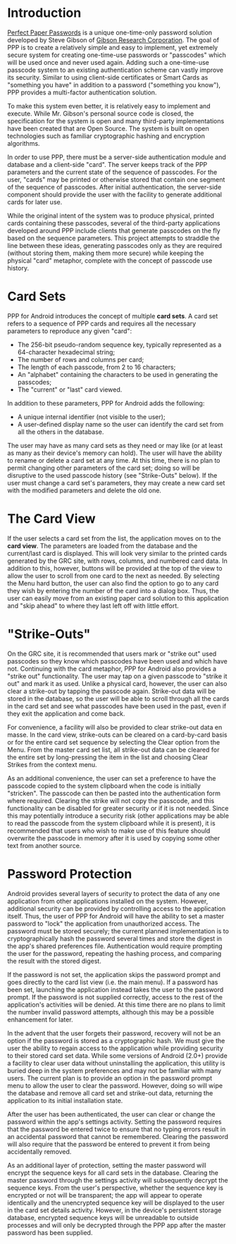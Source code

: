 # Introduction #

[Perfect Paper Passwords](https://www.grc.com/ppp.htm) is a unique one-time-only password solution developed by Steve Gibson of [Gibson Research Corporation](https://www.grc.com/). The goal of PPP is to create a relatively simple and easy to implement, yet extremely secure system for creating one-time-use passwords or "passcodes" which will be used once and never used again. Adding such a one-time-use passcode system to an existing authentication scheme can vastly improve its security. Similar to using client-side certificates or Smart Cards as "something you have" in addition to a password ("something you know"), PPP provides a multi-factor authentication solution.

To make this system even better, it is relatively easy to implement and execute. While Mr. Gibson's personal source code is closed, the specification for the system is open and many third-party implementations have been created that are Open Source. The system is built on open technologies such as familiar cryptographic hashing and encryption algorithms.

In order to use PPP, there must be a server-side authentication module and database and a client-side "card". The server keeps track of the PPP parameters and the current state of the sequence of passcodes. For the user, "cards" may be printed or otherwise stored that contain one segment of the sequence of passcodes. After initial authentication, the server-side component should provide the user with the facility to generate additional cards for later use.

While the original intent of the system was to produce physical, printed cards containing these passcodes, several of the third-party applications developed around PPP include clients that generate passcodes on the fly based on the sequence parameters. This project attempts to straddle the line between these ideas, generating passcodes only as they are required (without storing them, making them more secure) while keeping the physical "card" metaphor, complete with the concept of passcode use history.

# Card Sets #

PPP for Android introduces the concept of multiple **card sets**. A card set refers to a sequence of PPP cards and requires all the necessary parameters to reproduce any given "card":
  * The 256-bit pseudo-random sequence key, typically represented as a 64-character hexadecimal string;
  * The number of rows and columns per card;
  * The length of each passcode, from 2 to 16 characters;
  * An "alphabet" containing the characters to be used in generating the passcodes;
  * The "current" or "last" card viewed.

In addition to these parameters, PPP for Android adds the following:
  * A unique internal identifier (not visible to the user);
  * A user-defined display name so the user can identify the card set from all the others in the database.

The user may have as many card sets as they need or may like (or at least as many as their device's memory can hold). The user will have the ability to rename or delete a card set at any time. At this time, there is no plan to permit changing other parameters of the card set; doing so will be disruptive to the used passcode history (see "Strike-Outs" below). If the user must change a card set's parameters, they may create a new card set with the modified parameters and delete the old one.

# The Card View #

If the user selects a card set from the list, the application moves on to the **card view**. The parameters are loaded from the database and the current/last card is displayed. This will look very similar to the printed cards generated by the GRC site, with rows, columns, and numbered card data. In addition to this, however, buttons will be provided at the top of the view to allow the user to scroll from one card to the next as needed. By selecting the Menu hard button, the user can also find the option to go to any card they wish by entering the number of the card into a dialog box. Thus, the user can easily move from an existing paper card solution to this application and "skip ahead" to where they last left off with little effort.

# "Strike-Outs" #

On the GRC site, it is recommended that users mark or "strike out" used passcodes so they know which passcodes have been used and which have not. Continuing with the card metaphor, PPP for Android also provides a "strike out" functionality. The user may tap on a given passcode to "strike it out" and mark it as used. Unlike a physical card, however, the user can also clear a strike-out by tapping the passcode again. Strike-out data will be stored in the database, so the user will be able to scroll through all the cards in the card set and see what passcodes have been used in the past, even if they exit the application and come back.

For convenience, a facility will also be provided to clear strike-out data en masse. In the card view, strike-outs can be cleared on a card-by-card basis or for the entire card set sequence by selecting the Clear option from the Menu. From the master card set list, all strike-out data can be cleared for the entire set by long-pressing the item in the list and choosing Clear Strikes from the context menu.

As an additional convenience, the user can set a preference to have the passcode copied to the system clipboard when the code is initially "stricken". The passcode can then be pasted into the authentication form where required. Clearing the strike will not copy the passcode, and this functionality can be disabled for greater security or if it is not needed. Since this may potentially introduce a security risk (other applications may be able to read the passcode from the system clipboard while it is present), it is recommended that users who wish to make use of this feature should overwrite the passcode in memory after it is used by copying some other text from another source.

# Password Protection #

Android provides several layers of security to protect the data of any one application from other applications installed on the system. However, additional security can be provided by controlling access to the application itself. Thus, the user of PPP for Android will have the ability to set a master password to "lock" the application from unauthorized access. The password must be stored securely; the current planned implementation is to cryptographically hash the password several times and store the digest in the app's shared preferences file. Authentication would require prompting the user for the password, repeating the hashing process, and comparing the result with the stored digest.

If the password is not set, the application skips the password prompt and goes directly to the card list view (i.e. the main menu). If a password has been set, launching the application instead takes the user to the password prompt. If the password is not supplied correctly, access to the rest of the application's activities will be denied. At this time there are no plans to limit the number invalid password attempts, although this may be a possible enhancement for later.

In the advent that the user forgets their password, recovery will not be an option if the password is stored as a cryptographic hash. We must give the user the ability to regain access to the application while providing security to their stored card set data. While some versions of Android (2.0+) provide a facility to clear user data without uninstalling the application, this utility is buried deep in the system preferences and may not be familiar with many users. The current plan is to provide an option in the password prompt menu to allow the user to clear the password. However, doing so will wipe the database and remove all card set and strike-out data, returning the application to its initial installation state.

After the user has been authenticated, the user can clear or change the password within the app's settings activity. Setting the password requires that the password be entered twice to ensure that no typing errors result in an accidental password that cannot be remembered. Clearing the password will also require that the password be entered to prevent it from being accidentally removed.

As an additional layer of protection, setting the master password will encrypt the sequence keys for all card sets in the database. Clearing the master password through the settings activity will subsequently decrypt the sequence keys. From the user's perspective, whether the sequence key is encrypted or not will be transparent; the app will appear to operate identically and the unencrypted sequence key will be displayed to the user in the card set details activity. However, in the device's persistent storage database, encrypted sequence keys will be unreadable to outside processes and will only be decrypted through the PPP app after the master password has been supplied.